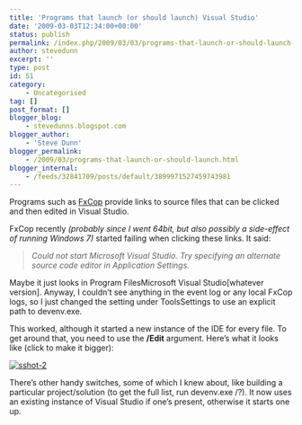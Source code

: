 ```yaml
---
title: 'Programs that launch (or should launch) Visual Studio'
date: '2009-03-03T12:34:00+00:00'
status: publish
permalink: /index.php/2009/03/03/programs-that-launch-or-should-launch-visual-studio
author: stevedunn
excerpt: ''
type: post
id: 51
category:
    - Uncategorised
tag: []
post_format: []
blogger_blog:
    - stevedunns.blogspot.com
blogger_author:
    - 'Steve Dunn'
blogger_permalink:
    - /2009/03/programs-that-launch-or-should-launch.html
blogger_internal:
    - /feeds/32841709/posts/default/3899971527459743981
---
```

Programs such as [FxCop](http://msdn.microsoft.com/en-us/library/bb429476(VS.80).aspx) provide links to source files that can be clicked and then edited in Visual Studio.

FxCop recently *(probably since I went 64bit, but also possibly a side-effect of running Windows 7)* started failing when clicking these links. It said:

> *Could not start Microsoft Visual Studio. Try specifying an alternate source code editor in Application Settings.*

Maybe it just looks in Program FilesMicrosoft Visual Studio\[whatever version\]. Anyway, I couldn’t see anything in the event log or any local FxCop logs, so I just changed the setting under ToolsSettings to use an explicit path to devenv.exe.

This worked, although it started a new instance of the IDE for every file. To get around that, you need to use the **/Edit** argument. Here’s what it looks like (click to make it bigger):

[![sshot-2](http://lh5.ggpht.com/_bIhihWOyLpw/Sa0VqI_zwYI/AAAAAAAABio/auvddtXA9Oo/sshot-2_thumb%5B4%5D.png?imgmax=800 "sshot-2")](http://lh6.ggpht.com/_bIhihWOyLpw/Sa0VpfS7CrI/AAAAAAAABik/JXo2ssdJd_g/s1600-h/sshot-2%5B6%5D.png)

> 

There’s other handy switches, some of which I knew about, like building a particular project/solution (to get the full list, run devenv.exe /?). It now uses an existing instance of Visual Studio if one’s present, otherwise it starts one up.